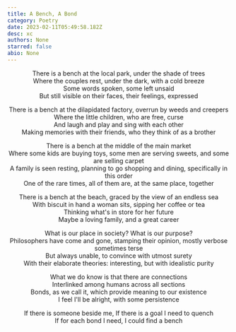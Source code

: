```yaml
---
title: A Bench, A Bond
category: Poetry
date: 2023-02-11T05:49:58.182Z
desc: xc
authors: None
starred: false
abio: None
---
```

<p style="text-align: center;align:center;">There is a bench at the local park, under the shade of trees<br>
Where the couples rest, under the dark, with a cold breeze<br>
Some words spoken, some left unsaid<br>
But still visible on their faces, their feelings, expressed<br></p>

<p style="text-align: center;align:center;">There is a bench at the dilapidated factory, overrun by weeds and creepers<br>
Where the little children, who are free, curse<br>
And laugh and play and sing with each other<br>
Making memories with their friends, who they think of as a brother<br></p>

<p style="text-align: center;align:center;">There is a bench at the middle of the main market<br>
Where some kids are buying toys, some men are serving sweets, and some are selling carpet<br>
A family is seen resting, planning to go shopping and dining, specifically in this order<br>
One of the rare times, all of them are, at the same place, together<br></p>

<p style="text-align: center;align:center;">There is a bench at the beach, graced by the view of an endless sea<br>
With biscuit in hand a woman sits, sipping her coffee or tea<br>
Thinking what's in store for her future<br>
Maybe a loving family, and a great career<br></p>

<p style="text-align: center;align:center;">What is our place in society? What is our purpose?<br>
Philosophers have come and gone, stamping their opinion, mostly verbose sometimes terse<br>
But always unable, to convince with utmost surety<br>
With their elaborate theories: interesting, but with idealistic purity<br></p>

<p style="text-align: center;align:center;">What we do know is that there are connections<br>
Interlinked among humans across all sections<br>
Bonds, as we call it, which provide meaning to our existence<br>
I feel I'll be alright, with some persistence<br>

<p style="text-align: center;align:center;">If there is someone beside me, If there is a goal I need to quench<br>
If for each bond I need, I could find a bench<br></p>



